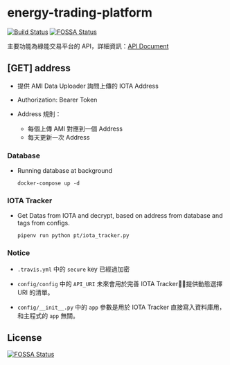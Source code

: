 # energy-trading-platform

[![Build Status](https://travis-ci.org/NCKU-CCS/energy-trading-platform.svg?branch=cswang%2Fet_platform)](https://travis-ci.org/NCKU-CCS/energy-trading-platform)
[![FOSSA Status](https://app.fossa.io/api/projects/git%2Bgithub.com%2FNCKU-CCS%2Fenergy-trading-platform.svg?type=shield)](https://app.fossa.io/projects/git%2Bgithub.com%2FNCKU-CCS%2Fenergy-trading-platform?ref=badge_shield)

主要功能為綠能交易平台的 API，詳細資訊：[API Document](https://et01.docs.apiary.io/#)

## [GET] address

+ 提供 AMI Data Uploader 詢問上傳的 IOTA Address

+ Authorization: Bearer Token

+ Address 規則：
    + 每個上傳 AMI 對應到一個 Address
    + 每天更新一次 Address

### Database

+ Running database at background

    `docker-compose up -d`

### IOTA Tracker

+ Get Datas from IOTA and decrypt, based on address from database and tags from configs.

    `pipenv run python pt/iota_tracker.py`

### Notice

+ `.travis.yml` 中的 `secure` key 已經過加密

+ `config/config` 中的 `API_URI` 未來會用於完善 IOTA Tracker，提供動態選擇 URI 的清單。

+ `config/__init__.py` 中的 `app` 參數是用於 IOTA Tracker 直接寫入資料庫用，和主程式的 `app` 無關。

## License
[![FOSSA Status](https://app.fossa.io/api/projects/git%2Bgithub.com%2FNCKU-CCS%2Fenergy-trading-platform.svg?type=large)](https://app.fossa.io/projects/git%2Bgithub.com%2FNCKU-CCS%2Fenergy-trading-platform?ref=badge_large)